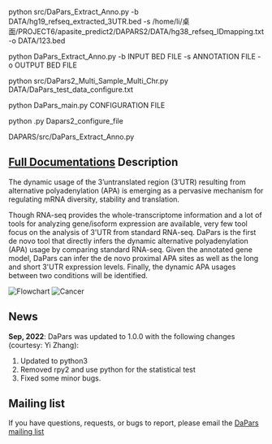 


python src/DaPars_Extract_Anno.py -b DATA/hg19_refseq_extracted_3UTR.bed -s /home/li/桌面/PROJECT6/apasite_predict2/DAPARS2/DATA/hg38_refseq_IDmapping.txt  -o DATA/123.bed

python DaPars_Extract_Anno.py -b INPUT BED FILE -s ANNOTATION FILE -o OUTPUT BED FILE






python src/DaPars2_Multi_Sample_Multi_Chr.py DATA/DaPars_test_data_configure.txt







python DaPars_main.py CONFIGURATION FILE



 python .py Dapars2_configure_file











DAPARS/src/DaPars_Extract_Anno.py

[**Full Documentations**](http://xiazlab.org/dapars_tutorial/html/DaPars.html)
Description
-----
The dynamic usage of the 3’untranslated region (3’UTR) resulting from alternative polyadenylation (APA) is emerging as a pervasive mechanism for regulating mRNA diversity, stability and translation. 

Though RNA-seq provides the whole-transcriptome information and a lot of tools for analyzing gene/isoform expression are available, very few tool focus on the analysis of 3'UTR from standard RNA-seq. DaPars is the first de novo tool that directly infers the dynamic alternative polyadenylation (APA) usage by comparing standard RNA-seq. Given the annotated gene model, DaPars can infer the de novo proximal APA sites as well as the long and short 3'UTR expression levels. Finally, the dynamic APA usages between two conditions will be identified.



![Flowchart](http://farm6.staticflickr.com/5533/12003068763_87e68075f6.jpg)
![Cancer](http://farm8.staticflickr.com/7459/8858567224_4b0f0214cf.jpg)


**News**
-----
**Sep, 2022**: DaPars was updated to 1.0.0 with the following changes (courtesy: Yi Zhang):
   1. Updated to python3
   2. Removed rpy2 and use python for the statistical test
   3. Fixed some minor bugs.




Mailing list
-----------
If you have questions, requests, or bugs to report, please email the [DaPars mailing list](https://groups.google.com/forum/#!forum/DaPars)


